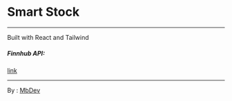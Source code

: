 # Smart Stock

---

Built with React and Tailwind

##### Finnhub API:

[link](https://finnhub.io/docs/api)

---

By : [MbDev](https://thembdev.com)
